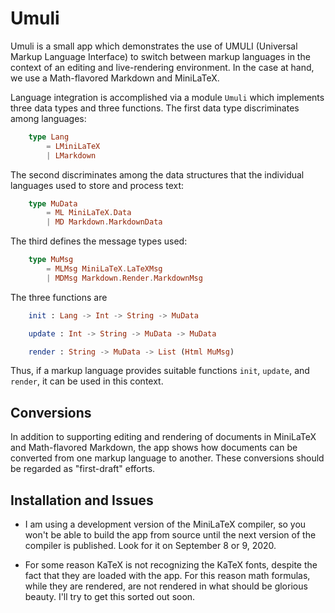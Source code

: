 # Umuli

Umuli is a small app which demonstrates the use of 
UMULI (Universal Markup Language Interface) to
switch between markup languages in the context
of an editing and live-rendering environment.
In the case at hand, we use a Math-flavored Markdown and MiniLaTeX.

Language integration is accomplished 
via a module `Umuli` which implements three data types and three functions.
The first data type discriminates among languages:

```elm
    type Lang
        = LMiniLaTeX
        | LMarkdown
```

The second discriminates among the data structures that
the individual languages used to store and process text:

```elm
    type MuData
        = ML MiniLaTeX.Data
        | MD Markdown.MarkdownData

```
The third defines the message types used:

```elm
    type MuMsg
        = MLMsg MiniLaTeX.LaTeXMsg
        | MDMsg Markdown.Render.MarkdownMsg
```

The three functions are

```elm
    init : Lang -> Int -> String -> MuData

    update : Int -> String -> MuData -> MuData

    render : String -> MuData -> List (Html MuMsg)
```

Thus, if a markup language provides suitable functions
`init`, `update`, and `render`, it can be used in this context.

## Conversions

In addition to supporting editing and rendering of documents
in MiniLaTeX and Math-flavored Markdown, the app shows
how documents can be converted from one markup language to another.
These conversions should be regarded as "first-draft" efforts.


## Installation and Issues


- I am using a development version of the MiniLaTeX compiler,
so you won't be able to build the app from source until
the next version of the compiler is published. 
Look for it on September 8 or 9, 2020.

- For some reason KaTeX is not recognizing the KaTeX fonts,
despite the fact that they are loaded with the app.  For this
reason math formulas, while they are rendered, are not rendered in what should be
glorious beauty.  I'll 
try to get this sorted out soon.